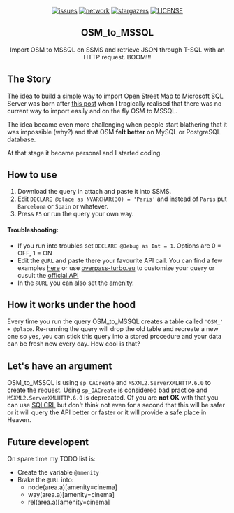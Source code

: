 <p align="center">
  <a href="https://github.com/francesco1119/OSM_to_MSSQL/issues"><img alt="issues" src="https://img.shields.io/github/issues/francesco1119/OSM_to_MSSQL.svg"></a>
  <a href="https://github.com/francesco1119/OSM_to_MSSQL/network"><img alt="network" src="https://img.shields.io/github/forks/francesco1119/OSM_to_MSSQL.svg"></a>
  <a href="https://github.com/francesco1119/OSM_to_MSSQL/stargazers"><img alt="stargazers" src="https://img.shields.io/github/stars/francesco1119/OSM_to_MSSQL.svg"></a>
  <a href="https://github.com/francesco1119/OSM_to_MSSQL/blob/master/LICENSE"><img alt="LICENSE" src="https://img.shields.io/github/license/francesco1119/OSM_to_MSSQL.svg"></a>
</p>
<p align="center">

  <h2 align="center">OSM_to_MSSQL</h2>
  <p align="center">Import OSM to MSSQL on SSMS and retrieve JSON through T-SQL with an HTTP request. BOOM!!!</p>

</p>

The Story
------

The idea to build a simple way to import Open Street Map to Microsoft SQL Server was born after [this post](https://gis.stackexchange.com/questions/172399/downloading-entire-osm-world-dataset-and-import-into-ms-sql) when I tragically realised that there was no current way to import easily and on the fly OSM to MSSQL.

The idea became even more challenging when people start blathering that it was impossible (why?) and that OSM **felt better** on MySQL or PostgreSQL database.

At that stage it became personal and I started coding. 

How to use
------

1) Download the query in attach and paste it into SSMS.
2) Edit `DECLARE @place as NVARCHAR(30) = 'Paris'` and instead of `Paris` put `Barcelona` or `Spain` or whatever.
3) Press `F5` or run the query your own way.

#### Troubleshooting:

- If you run into troubles set `DECLARE @Debug as Int = 1`. Options are 0 = OFF, 1 = ON
- Edit the `@URL` and paste there your favourite API call. You can find a few examples [here](http://harrywood.co.uk/maps/uixapi/xapi.html) or use [overpass-turbo.eu](http://overpass-turbo.eu/) to customize your query or cusult the [official API](https://wiki.openstreetmap.org/wiki/Overpass_API/Overpass_API_by_Example)
- In the `@URL` you can also set the [amenity](https://wiki.openstreetmap.org/wiki/Key:amenity).

How it works under the hood
------

Every time you run the query OSM_to_MSSQL creates a table called `'OSM_' + @place`.
Re-running the query will drop the old table and recreate a new one so yes, you can stick this query into a stored procedure and your data can be fresh new every day. 
How cool is that? 

Let's have an argument 
------

OSM_to_MSSQL is using `sp_OACreate` and `MSXML2.ServerXMLHTTP.6.0` to create the request.
Using `sp_OACreate` is considered bad practice and `MSXML2.ServerXMLHTTP.6.0` is deprecated.
Of you are **not OK** with that you can use [SQLCRL](http://www.sqlservercentral.com/articles/SQLCLR/177834/) but don't think not even for a second that this will be safer or it will query the API better or faster or it will provide a safe place in Heaven.

Future developent
------

On spare time my TODO list is:

* Create the variable `@amenity`
* Brake the `@URL` into: 
    - node(area.a)[amenity=cinema]
    - way(area.a)[amenity=cinema]
    - rel(area.a)[amenity=cinema]
 


